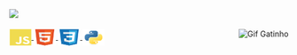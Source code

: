 <div>
  <a href="https://github.com/marifv">
  <img height="200cm" src="https://github-readme-stats.vercel.app/api/top-langs/?username=marifv&layout=compact&langs_count=16&theme=synthwave"/>
</div>


</div>
<div style="vertical-align: top"><br>
  <img align="center" alt="Js" height="30" width="40" src="https://raw.githubusercontent.com/devicons/devicon/master/icons/javascript/javascript-plain.svg">
  <img align="center" alt="HTML" height="30" width="40" src="https://raw.githubusercontent.com/devicons/devicon/master/icons/html5/html5-original.svg">
  <img align="center" alt="CSS" height="30" width="40" src="https://raw.githubusercontent.com/devicons/devicon/master/icons/css3/css3-original.svg">
  <img align="center" alt="Python" height="30" width="40" src="https://raw.githubusercontent.com/devicons/devicon/master/icons/python/python-original.svg">
  <img align="right" alt="Gif Gatinho" src="https://media.tenor.com/TWNActsRKZgAAAAM/pusheen-gaming.gif">
</div>
